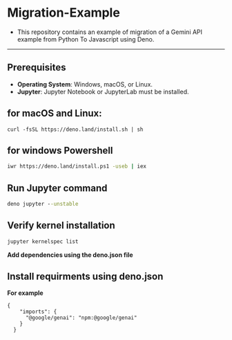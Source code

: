 # Migration-Example
- This repository contains an example of migration of a Gemini API example from Python To Javascript using Deno.
---

## Prerequisites
- **Operating System**: Windows, macOS, or Linux.
- **Jupyter**: Jupyter Notebook or JupyterLab must be installed.

## for macOS and Linux:
```
curl -fsSL https://deno.land/install.sh | sh
```
## for windows Powershell
``` bash
iwr https://deno.land/install.ps1 -useb | iex
```
## Run Jupyter command
``` cmd
deno jupyter --unstable
```
## Verify kernel installation
```cmd
jupyter kernelspec list
```
**Add dependencies using the deno.json file**

## Install requirments using deno.json 
**For example**
```
{
    "imports": {
      "@google/genai": "npm:@google/genai"
    }
  }
```

